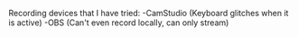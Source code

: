 Recording devices that I have tried:
-CamStudio (Keyboard glitches when it is active)
-OBS (Can't even record locally, can only stream)
